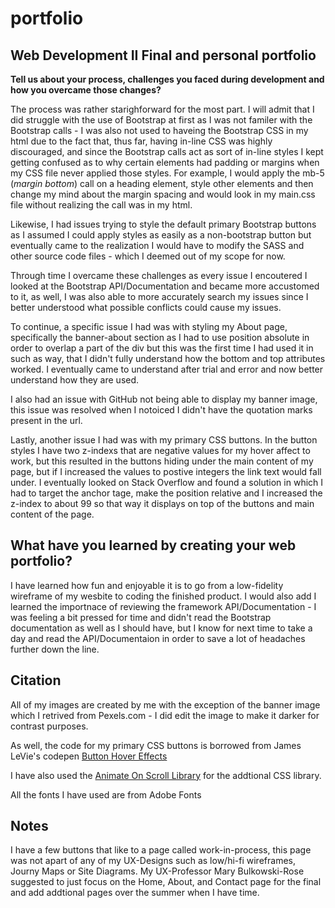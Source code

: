 # portfolio
## Web Development II Final and personal portfolio 

**Tell us about your process, challenges you faced during development and how you overcame those changes?**

The process was rather starighforward for the most part. I will admit that I did struggle with the use of Bootstrap at first as I was not familer with the Bootstrap calls - I was also not used to haveing the Bootstrap CSS in my html due to the fact that, thus far, having in-line CSS was highly discouraged, and since the Bootstrap calls act as sort of in-line styles I kept getting confused as to why certain elements had padding or margins when my CSS file never applied those styles. For example, I would apply the mb-5 (*margin bottom*) call on a heading element, style other elements and then change my mind about the margin spacing and would look in my main.css file without realizing the call was in my html.

Likewise, I had issues trying to style the default primary Bootstrap buttons as I assumed I could apply styles as easily as a non-bootstrap button but eventually came to the realization I would have to modify the SASS and other source code files - which I deemed out of my scope for now.

Through time I overcame these challenges as every issue I encoutered I looked at the Bootstrap API/Documentation and became more accustomed to it, as well, I was also able to more accurately search my issues since I better understood what possible conflicts could cause my issues.

To continue, a specific issue I had was with styling my About page, specifically the banner-about section as I had to use position absolute in order to overlap a part of the div but this was the first time I had used it in such as way, that I didn't fully understand how the bottom and top attributes worked. I eventually came to understand after trial and error and now better understand how they are used.

I also had an issue with GitHub not being able to display my banner image, this issue was resolved when I notoiced I didn't have the quotation marks present in the url. 

Lastly, another issue I had was with my primary CSS buttons. In the button styles I have two z-indexs that are negative values for my hover affect to work, but this resulted in the buttons hiding under the main content of my page, but if I increased the values to postive integers the link text would fall under. I eventually looked on Stack Overflow and found a solution in which I had to target the anchor tage, make the position relative and I increased the z-index to about 99 so that way it displays on top of the buttons and main content of the page.

## What have you learned by creating your web portfolio?

I have learned how fun and enjoyable it is to go from a low-fidelity wireframe of my wesbite to coding the finished product. I would also add I learned the importnace of reviewing the framework API/Documentation - I was feeling a bit pressed for time and didn't read the Bootstrap documentation as well as I should have, but I know for next time to take a day and read the API/Documentaion in order to save a lot of headaches further down the line. 

## Citation

All of my images are created by me with the exception of the banner image which I retrived from Pexels.com - I did edit the image to make it darker for contrast purposes. 

As well, the code for my primary CSS buttons is borrowed from James LeVie's codepen [Button Hover Effects](https://codepen.io/JamesLeVie/pen/eYPYZNY) 

I have also used the [Animate On Scroll Library](https://michalsnik.github.io/aos/) for the addtional CSS library.

All the fonts I have used are from Adobe Fonts

## Notes

I have a few buttons that like to a page called work-in-process, this page was not apart of any of my UX-Designs such as low/hi-fi wireframes, Journy Maps or Site Diagrams. My UX-Professor Mary Bulkowski-Rose suggested to just focus on the Home, About, and Contact page for the final and add addtional pages over the summer when I have time. 



